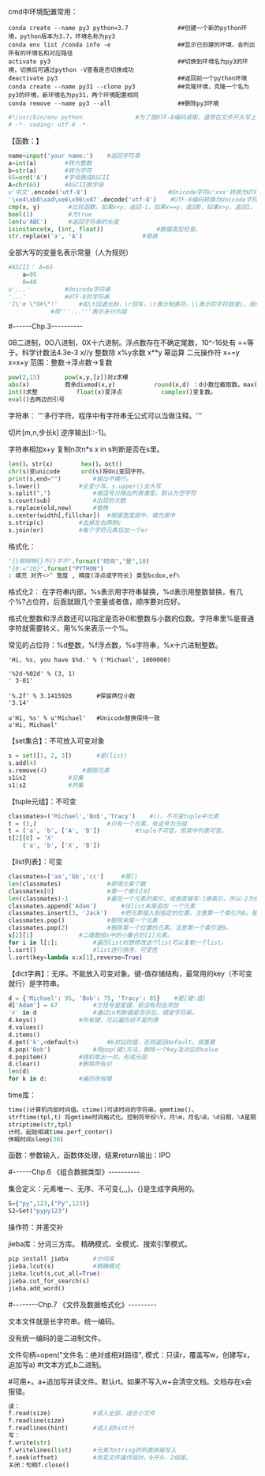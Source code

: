 cmd中环境配置常用：
```conda
conda create --name py3 python=3.7          	##创建一个新的python环境，python版本为3.7，环境名称为py3
conda env list /conda info -e               	##显示已创建的环境，会列出所有的环境名和对应路径
activate py3                                	##切换到环境名为py3的环境，切换后可通过python -V查看是否切换成功
deactivate py3                              	##返回前一个python环境
conda create --name py31 --clone py3        	##克隆环境，克隆一个名为py3的环境，新环境名为py31，两个环境配置相同
conda remove --name py3 --all               	##删除py3环境
```

```python
#!/usr/bin/env python				#为了按UTF-8编码读取，通常在文件开头写上这两行。
# -*- coding: utf-8 -*-
```

【函数：】
```python
name=input('your name:')    #返回字符串
a=int(a)    	#转为整数
b=str(a)    	#转为字符
65=ord('A')    	#字母换成ASCII
A=chr(65)      	#ASCII换字母
u'中文'.encode('utf-8')                     	#Unicode字符u'xxx'转换为UTF-8编码
'\xe4\xb8\xad\xe6\x96\x87'.decode('utf-8')	  #UTF-8编码转换为Unicode字符
cmp(x, y)        #比较函数。如果x<y，返回-1，如果x==y，返回0，如果x>y，返回1。
bool(1)          #为true
len(u'ABC')      #返回字符串的长度
isinstance(x, (int, float))    			  #数据类型检查。
str.replace('a', 'A')    			  #替换
```

全部大写的变量名表示常量（人为规则）
```python
#ASCII：	A=65  
	a=95
	0=48
u'...'    		#Unicode字符串
'...'     		#UTF-8的字符串
'I\'m \"OK\"!'    	#如\t回退光标，\r回车，\t表示制表符，\\表示的字符就是\。用r''表示''内不转义
			#用'''...'''表示多行内容
```

#------Chp.3----------

0B二进制，0O八进制，0X十六进制。浮点数存在不确定尾数，10^-16处有
==等于。科学计数法4.3e-3
x//y 整数除		  x%y余数		  x**y 幂运算
二元操作符			x+=y x=x+y
范围：整数->浮点数->复数
```python
pow(2,15)		pow(x,y,[z])对z求模
abs(x)			商余divmod(x,y)			round(x,d) ：d小数位截取数。max(a,b,c,d...)
int()求整		      float(x)变浮点			complex()变复数。
eval()去两边的引号
```

字符串：
'''多行字符。程序中有字符串无公式可以当做注释。'''

切片[m,n,步长k]		逆序输出[::-1]。

字符串相加x+y		复制n次n*s			x in s判断是否在s里。
```python
len()。str(x)		hex()。oct()
chr(s)变unicode		ord(s)将Uni变回字符。
print(s,end="") 		#输出不换行。
s.lower()			#全变小写。s.upper()全大写
s.split(",")			#被逗号分隔出列表类型，默认为空字符
s.count(sub)			#出现的次数
s.replace(old,new)		#替换
s.center(width[,fillchar]) 	#根据宽度居中，填充居中
s.strip(c) 			#去掉左右两侧c
s.join(er) 			#每个字符元素后加一个er
```

格式化：
```python
"{}啊啊啊{}不{}不不".format("时间","是",10)
"{0:=^20}".format("PYTHON")
: 填充 对齐<>^ 宽度 , 精度(浮点或字符长) 类型bcdox,ef%
```

格式化2：
在字符串内部，%s表示用字符串替换，%d表示用整数替换，有几个%?占位符，后面就跟几个变量或者值，顺序要对应好。

格式化整数和浮点数还可以指定是否补0和整数与小数的位数。字符串里%是普通字符就需要转义，用%%来表示一个%。

常见的占位符：%d整数，%f浮点数，%s字符串，%x十六进制整数。

```
'Hi, %s, you have $%d.' % ('Michael', 1000000)

'%2d-%02d' % (3, 1)
' 3-01'

'%.2f' % 3.1415926    	 #保留两位小数
'3.14'

u'Hi, %s' % u'Michael'   #Unicode替换保持一致
u'Hi, Michael'
```

【set集合】：不可放入可变对象
```python
s = set([1, 2, 3])       #是(list)
s.add(4)
s.remove(4)   		 #删除元素
s1&s2   		 #交集
s1|s2   		 #并集
```

【tuple元组】：不可变
```python
classmates=('Michael','Bob','Tracy')    #()。不可变tuple中元素
t = (1,)    				#只有一个元素，有逗号为元组
t = ('a', 'b', ['A', 'B'])     		#tuple不可变，但其中列表可变。
t[2][0] = 'X'
    ('a', 'b', ['X', 'B'])
```

【list列表】：可变
```python
classmates=['aa','bb','cc']     #是[]
len(classmates)      		#获得元素个数
classmates[0]        		#第一个索引[0]
len(classmates)-1    		#最后一个元素的索引，或者直接写-1做索引。所以-2为倒数第2个。。。
classmates.append('Adam')    	#往list末尾追加 一个元素
classmates.insert(3, 'Jack')    #把元素插入到指定的位置，注意第一个索引为0。替换是直接赋值。
classmates.pop()     		#删除末尾一个元素
classmates.pop(2)    		#删除某一个位置的元素，注意第一个索引是0。
s[2][1]    			#二维数组s中的小集合的[1]元素。
for i in l[:]:     		#遍历list时想修改这个list可以复制一个list。
l.sort()     			#list进行排序，可变性
l.sort(key=lambda x:x[1],reverse=True)
```

【dict字典】：无序。不能放入可变对象。键-值存储结构，最常用的key（不可变就行）是字符串。
```python
d = {'Michael': 95, 'Bob': 75, 'Tracy': 85}    #是{键:值}
d['Adam'] = 67			#方括号里是键，若没有则会添加
'k' in d    			#通过in判断键是否存在。键是字符串。
d.keys()			#所有键，可以遍历但不是列表
d.values()
d.items()
d.get('k',<default>)		#k对应的值，否则返回default。很重要
d.pop('Bob')     		#用pop(键)方法，删除一个key及对应的value
d.popitem()			#随机取出一对，形成元祖
d.clear()			#删除所有对
len(d)
for k in d:			#遍历所有键
```

time库：
```python
time()计算机内部时间值。ctime()可读时间的字符串。gmmtime()。
strftime(tpl,t) 将gmtime时间格式化。控制符年份%Y，月%m，月名%B，%d日期，%A星期，%H小时，%p上下午
striptime(str,tpl)
计时。起始相减time.perf_conter()
休眠时间sleep(30)
```

函数：参数输入，函数体处理，结果return输出：IPO

#------Chp.6 《组合数据类型》----------

集合定义：元素唯一、无序、不可变{,,,}。{}是生成字典用的。
```python
S={"py",123,("Py",123)}
S2=Set("pypy123")
```
操作符：并差交补

jieba库：分词三方库。
精确模式、全模式、搜索引擎模式。

```python
pip install jieba		#分词库
jieba.lcut(s)			#精确模式
jieba.lcut(s,cut_all=True)
jieba.cut_for_search(s)
jieba.add_word()
```

#--------Chp.7 《文件及数据格式化》---------

文本文件就是长字符串。统一编码。

没有统一编码的是二进制文件。

文件句柄=open("文件名：绝对或相对路径",  模式：只读r，覆盖写w，创建写x，追加写a)  #t文本方式,b二进制。

#可用+。a+追加写并读文件。默认rt。如果不写入w+会清空文档。文档存在x会报错。

```python
读：
f.read(size)			#读入全部，适合小文件
f.readline(size)
f.readlines(hint)		#读入前hint行
写：
f.write(str)
f.writelines(list)		#元素为string的列表拼接写入
f.seek(offset)			#改变文件操作指针。0开头、2结尾。
关闭：句柄f.close()
```










